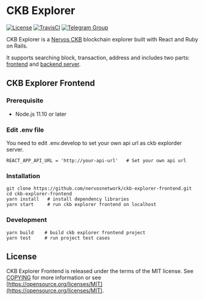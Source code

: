 # CKB Explorer

[![License](https://img.shields.io/badge/license-MIT-green)](https://github.com/nervosnetwork/ckb-explorer-frontend/blob/develop/COPYING)
[![TravisCI](https://travis-ci.com/nervosnetwork/ckb-explorer-frontend.svg?branch=develop)](https://travis-ci.com/nervosnetwork/ckb-explorer-frontend)
[![Telegram Group](https://cdn.rawgit.com/Patrolavia/telegram-badge/8fe3382b/chat.svg)](https://t.me/nervos_ckb_dev)

CKB Explorer is a [Nervos CKB](https://github.com/nervosnetwork/ckb) blockchain explorer built with React and Ruby on Rails.

It supports searching block, transaction, address and includes two parts: [frontend](https://github.com/nervosnetwork/ckb-explorer-frontend) and [backend server](https://github.com/nervosnetwork/ckb-explorer).

## CKB Explorer Frontend

### Prerequisite

- Node.js 11.10 or later

### Edit .env file

You need to edit .env.develop to set your own api url as ckb explorder server.

```shell
REACT_APP_API_URL = 'http://your-api-url'   # Set your own api url
```

### Installation

```shell
git clone https://github.com/nervosnetwork/ckb-explorer-frontend.git
cd ckb-explorer-frontend
yarn install   # install dependency libraries
yarn start     # run ckb explorer frontend on localhost
```

### Development

```shell
yarn build    # build ckb explorer frontend project
yarn test     # run project test cases
```

## License

CKB Explorer Frontend is released under the terms of the MIT license. See [COPYING](COPYING) for more information or see [https://opensource.org/licenses/MIT](https://opensource.org/licenses/MIT).
